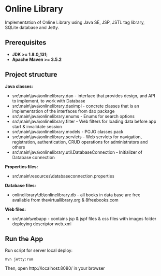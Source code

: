 # Online Library
Implementation of Online Library using Java SE, JSP, JSTL tag library, SQLite database and Jetty.
## Prerequisites
* **JDK >= 1.8.0_131**;
* **Apache Maven >= 3.5.2**
## Project structure 
  **Java classes:**
* src\main\java\onlinelibrary.dao - interface that provides  design, and API to implement, to work with Database
* src\main\java\onlinelibrary.daoimpl - concrete classes that is an implementation of the interfaces from dao package
* src\main\java\onlinelibrary.enums - Enums for search options
* src\main\java\onlinelibrary.filter - Web filters for loading data before app start & invalidate session
* src\main\java\onlinelibrary.models - POJO classes pack
* src\main\java\onlinelibrary.servlets - Web servlets for navigation, registration, authentication, CRUD operations for administrators and others
* src\main\java\onlinelibrary.util.DatabaseConnection - Initializer of Database connection


**Properties files:**
* src\main\resources\databaseconnection.properties

**Database files:**

* onlinelibrary\db\onlinelibrary.db - all books in data base are free available from thevirtuallibrary.org & 8freebooks.com

**Web files:**
* src\main\webapp - contains jsp & jspf files & css files with images folder deploying descriptor web.xml
 
## Run the App

Run script for server local deploy:
```
mvn jetty:run
```
Then, open http://localhost:8080/ in your browser
